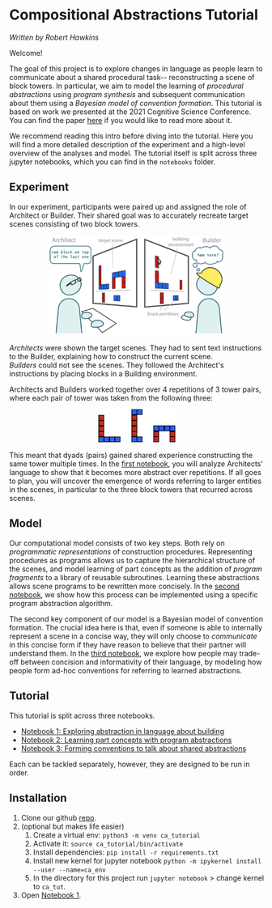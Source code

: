 # Compositional Abstractions Tutorial
*Written by Robert Hawkins*

Welcome!

The goal of this project is to explore changes in language as people learn to communicate about a shared procedural task-- reconstructing a scene of block towers. In particular, we aim to model the learning of *procedural abstractions* using *program synthesis* and subsequent communication about them using a *Bayesian model of convention formation*. This tutorial is based on work we presented at the 2021 Cognitive Science Conference. You can find the paper [here](https://cogtoolslab.github.io/pdf/mccarthy_cogsci_2021b.pdf) if you would like to read more about it.

We recommend reading this intro before diving into the tutorial. Here you will find a more detailed description of the experiment and a high-level overview of the analyses and model. The tutorial itself is split across three jupyter notebooks, which you can find in the `notebooks` folder.

## Experiment

In our experiment, participants were paired up and assigned the role of Architect or Builder. Their shared goal was to accurately recreate target scenes consisting of two block towers.

<p style="font-size: smaller;  text-align: center;">
  <img width="70%" src="../images/compositional_abstractions/task.png" style=""></img> </p>

*Architects* were shown the target scenes. They had to sent text instructions to the Builder, explaining how to construct the current scene.  
*Builders* could not see the scenes. They followed the Architect's instructions by placing blocks in a Building environment.

Architects and Builders worked together over 4 repetitions of 3 tower pairs, where each pair of tower was taken from the following three:

<p style="font-size: smaller;  text-align: center;">
  <img width="30%" src="../images/compositional_abstractions/task_towers.png" style=""></img> </p>

This meant that dyads (pairs) gained shared experience constructing the same tower multiple times. In the [first notebook](/notebooks/ca_language.ipynb), you will analyze Architects' language to show that it becomes more abstract over repetitions. If all goes to plan, you will uncover the emergence of words referring to larger entities in the scenes, in particular to the three block towers that recurred across scenes.

## Model

Our computational model consists of two key steps. Both rely on *programmatic representations* of construction procedures. Representing procedures as programs allows us to capture the hierarchical structure of the scenes, and model learning of part concepts as the addition of *program fragments* to a library of reusable subroutines. Learning these abstractions allows scene programs to be rewritten more concisely. In the [second notebook](/notebooks/ca_programs.ipynb), we show how this process can be implemented using a specific program abstraction algorithm.

The second key component of our model is a Bayesian model of convention formation. The crucial idea here is that, even if someone is able to internally represent a scene in a concise way, they will only choose to *communicate* in this concise form if they have reason to believe that their partner will understand them. In the [third notebook](/notebooks/ca_conventions.ipynb), we explore how people may trade-off between concision and informativity of their language, by modeling how people form ad-hoc conventions for referring to learned abstractions.

## Tutorial

This tutorial is split across three notebooks.

- [Notebook 1: Exploring abstraction in language about building](ca_language.ipynb)
- [Notebook 2: Learning part concepts with program abstractions](ca_programs.ipynb)
- [Notebook 3: Forming conventions to talk about shared abstractions](ca_conventions.ipynb)

Each can be tackled separately, however, they are designed to be run in order.

## Installation

1. Clone our github [repo](https://github.com/cogtoolslab/compositional_abstractions_tutorial).
2. (optional but makes life easier) 
   1. Create a virtual env: `python3 -m venv ca_tutorial`
   2. Activate it: `source ca_tutorial/bin/activate`
   3. Install dependencies: `pip install -r requirements.txt`
   4. Install new kernel for jupyter notebook  `python -m ipykernel install --user --name=ca_env`
   5. In the directory for this project run `jupyter notebook` > change kernel to `ca_tut`.
3. Open [Notebook 1](/notebooks/ca_language.ipynb).

